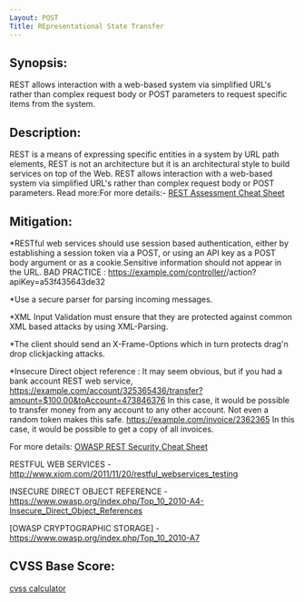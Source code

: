 ```yaml
---
Layout: POST
Title: REpresentational State Transfer
---
```


Synopsis:
----------------
REST allows interaction with a web-based system via simplified URL's rather than complex request body or POST parameters to request specific items from the system.

Description:
------------------ 
REST is a means of expressing specific entities in a system by URL path elements, REST is not an architecture but it is an architectural style to build services on top of the Web. REST allows interaction with a web-based system via simplified URL's rather than complex request body or POST parameters.
Read more:For more details:- [REST Assessment Cheat Sheet](https://www.owasp.org/index.php/REST_Assessment_Cheat_Sheet)  


Mitigation:
----------------
*RESTful web services should use session based authentication, either by establishing a session token via a POST, or using an API key as a POST body argument or as a cookie.Sensitive information should not appear in the URL.
BAD PRACTICE : https://example.com/controller/<id>/action?apiKey=a53f435643de32

*Use a secure parser for parsing incoming messages.

*XML Input Validation must ensure that they are protected against common XML based attacks by using XML-Parsing.

*The client should send an X-Frame-Options which in turn protects drag'n drop clickjacking attacks.

*Insecure Direct object reference : It may seem obvious, but if you had a bank account REST web service,
https://example.com/account/325365436/transfer?amount=$100.00&toAccount=473846376 
In this case, it would be possible to transfer money from any account to any other account. Not even a random token makes this safe.
https://example.com/invoice/2362365 
In this case, it would be possible to get a copy of all invoices. 

For more details: [OWASP REST Security Cheat Sheet](https://www.owasp.org/index.php/REST_Security_Cheat_Sheet) 

RESTFUL WEB SERVICES - http://www.xiom.com/2011/11/20/restful_webservices_testing

INSECURE DIRECT OBJECT REFERENCE -https://www.owasp.org/index.php/Top_10_2010-A4-Insecure_Direct_Object_References

[OWASP CRYPTOGRAPHIC STORAGE] - https://www.owasp.org/index.php/Top_10_2010-A7


CVSS Base Score:
----------------------------

[cvss calculator](http://nvd.nist.gov/cvss.cfm?calculator&version=2)
